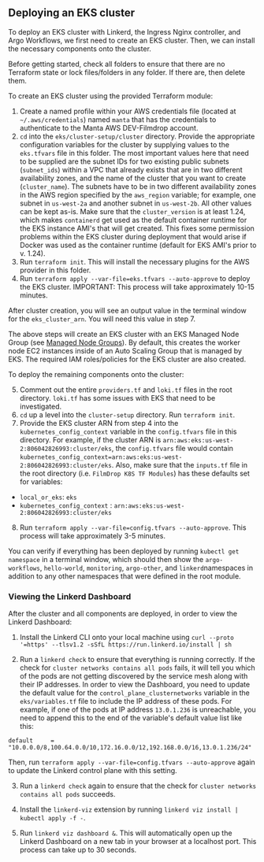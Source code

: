 ## Deploying an EKS cluster

To deploy an EKS cluster with Linkerd, the Ingress Nginx controller, and Argo Workflows, we first need to create an EKS cluster. Then, we can install the necessary components onto the cluster.

Before getting started, check all folders to ensure that there are no Terraform state or lock files/folders in any folder. If there are, then delete them. 

To create an EKS cluster using the provided Terraform module:

1) Create a named profile within your AWS credentials file (located at ```~/.aws/credentials```) named ```manta``` that has the credentials to authenticate to the Manta AWS DEV-Filmdrop account. 
2) ```cd``` into the ```eks/cluster-setup/cluster``` directory. Provide the appropriate configuration variables for the cluster by supplying values to the ```eks.tfvars``` file in this folder. The most important values here that need to be supplied are the subnet IDs for two existing public subnets (```subnet_ids```) within a VPC that already exists that are in two different availability zones, and the name of the cluster that you want to create (```cluster_name```). The subnets have to be in two different availability zones in the AWS region specified by the ```aws_region``` variable; for example, one subnet in ```us-west-2a``` and another subnet in ```us-west-2b```. All other values can be kept as-is. Make sure that the ```cluster_version``` is at least 1.24, which makes ```containerd``` get used as the default container runtime for the EKS instance AMI's that will get created. This fixes some permission problems within the EKS cluster during deployment that would arise if Docker was used as the container runtime (default for EKS AMI's prior to v. 1.24). 
3) Run ```terraform init```. This will install the necessary plugins for the AWS provider in this folder. 
4) Run ```terraform apply --var-file=eks.tfvars --auto-approve``` to deploy the EKS cluster. IMPORTANT: This process will take approximately 10-15 minutes. 

After cluster creation, you will see an output value in the terminal window for the ```eks_cluster_arn```. You will need this value in step 7. 

The above steps will create an EKS cluster with an EKS Managed Node Group (see [Managed Node Groups](https://docs.aws.amazon.com/eks/latest/userguide/managed-node-groups.html)). By default, this creates the worker node EC2 instances inside of an Auto Scaling Group that is managed by EKS. The required IAM roles/policies for the EKS cluster are also created.

To deploy the remaining components onto the cluster: 

5) Comment out the entire ```providers.tf``` and ```loki.tf``` files in the root directory. ```loki.tf``` has some issues with EKS that need to be investigated.
6) ```cd``` up a level into the ```cluster-setup``` directory. Run ```terraform init```. 
7) Provide the EKS cluster ARN from step 4 into the ```kubernetes_config_context``` variable in the ```config.tfvars``` file in this directory. For example, if the cluster ARN is ```arn:aws:eks:us-west-2:806042826993:cluster/eks```, the ```config.tfvars``` file would contain ```kubernetes_config_context=arn:aws:eks:us-west-2:806042826993:cluster/eks```. Also, make sure that the ```inputs.tf``` file in the root directory (i.e. ```FilmDrop K8S TF Modules```) has these defaults set for variables:

* ```local_or_eks```: ```eks``` 
* ```kubernetes_config_context``` : ```arn:aws:eks:us-west-2:806042826993:cluster/eks```


8) Run ```terraform apply --var-file=config.tfvars --auto-approve```. This process will take approximately 3-5 minutes. 

You can verify if everything has been deployed by running ```kubectl get namespace``` in a terminal window, which should then show the ```argo-workflows```, ```hello-world```, ```monitoring```, ```argo-other```, and ```linkerd```namespaces in addition to any other namespaces that were defined in the root module.



### Viewing the Linkerd Dashboard

After the cluster and all components are deployed, in order to view the Linkerd Dashboard:

1) Install the Linkerd CLI onto your local machine using ```curl --proto '=https' --tlsv1.2 -sSfL https://run.linkerd.io/install | sh```

2) Run a ```linkerd check``` to ensure that everything is running correctly. If the check for ```cluster networks contains all pods``` fails, it will tell you which of the pods are not getting discovered by the service mesh along with their IP addresses. In order to view the Dashboard, you need to update the default value for the ```control_plane_clusternetworks``` variable in the ```eks/variables.tf``` file to include the IP address of these pods. For example, if one of the pods at IP address ```13.0.1.236``` is unreachable, you need to append this to the end of the variable's default value list like this:

```default     = "10.0.0.0/8,100.64.0.0/10,172.16.0.0/12,192.168.0.0/16,13.0.1.236/24"```

Then, run ```terraform apply --var-file=config.tfvars --auto-approve``` again to update the Linkerd control plane with this setting. 

3) Run a ```linkerd check``` again to ensure that the check for ```cluster networks contains all pods``` succeeds.

4) Install the ```linkerd-viz``` extension by running ```linkerd viz install | kubectl apply -f -```.

5) Run ```linkerd viz dashboard &```. This will automatically open up the Linkerd Dashboard on a new tab in your browser at a localhost port. This process can take up to 30 seconds.
